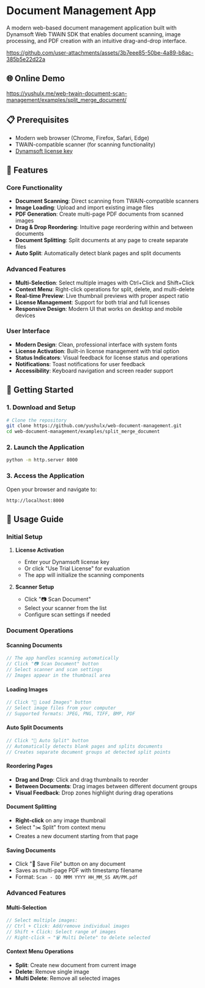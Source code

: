 # Document Management App

A modern web-based document management application built with Dynamsoft Web TWAIN SDK that enables document scanning, image processing, and PDF creation with an intuitive drag-and-drop interface.

https://github.com/user-attachments/assets/3b7eee85-50be-4a89-b8ac-385b5e22d22a

## 🌐 Online Demo
https://yushulx.me/web-twain-document-scan-management/examples/split_merge_document/

## 📋 Prerequisites

- Modern web browser (Chrome, Firefox, Safari, Edge)
- TWAIN-compatible scanner (for scanning functionality)
- [Dynamsoft license key](https://www.dynamsoft.com/customer/license/trialLicense/?product=dcv&package=cross-platform)

## 🚀 Features

### Core Functionality
- **Document Scanning**: Direct scanning from TWAIN-compatible scanners
- **Image Loading**: Upload and import existing image files
- **PDF Generation**: Create multi-page PDF documents from scanned images
- **Drag & Drop Reordering**: Intuitive page reordering within and between documents
- **Document Splitting**: Split documents at any page to create separate files
- **Auto Split**: Automatically detect blank pages and split documents

### Advanced Features
- **Multi-Selection**: Select multiple images with Ctrl+Click and Shift+Click
- **Context Menu**: Right-click operations for split, delete, and multi-delete
- **Real-time Preview**: Live thumbnail previews with proper aspect ratio
- **License Management**: Support for both trial and full licenses
- **Responsive Design**: Modern UI that works on desktop and mobile devices

### User Interface
- **Modern Design**: Clean, professional interface with system fonts
- **License Activation**: Built-in license management with trial option
- **Status Indicators**: Visual feedback for license status and operations
- **Notifications**: Toast notifications for user feedback
- **Accessibility**: Keyboard navigation and screen reader support



## 🚀 Getting Started

### 1. Download and Setup

```bash
# Clone the repository
git clone https://github.com/yushulx/web-document-management.git
cd web-document-management/examples/split_merge_document
```

### 2. Launch the Application

```bash
python -m http.server 8000
```

### 3. Access the Application

Open your browser and navigate to:
```
http://localhost:8000
```

## 🎯 Usage Guide

### Initial Setup

1. **License Activation**
   - Enter your Dynamsoft license key
   - Or click "Use Trial License" for evaluation
   - The app will initialize the scanning components

2. **Scanner Setup**
   - Click "📷 Scan Document" 
   - Select your scanner from the list
   - Configure scan settings if needed

### Document Operations

#### Scanning Documents
```javascript
// The app handles scanning automatically
// Click "📷 Scan Document" button
// Select scanner and scan settings
// Images appear in the thumbnail area
```

#### Loading Images
```javascript
// Click "📁 Load Images" button
// Select image files from your computer
// Supported formats: JPEG, PNG, TIFF, BMP, PDF
```

#### Auto Split Documents
```javascript
// Click "🔄 Auto Split" button
// Automatically detects blank pages and splits documents
// Creates separate document groups at detected split points
```

#### Reordering Pages
- **Drag and Drop**: Click and drag thumbnails to reorder
- **Between Documents**: Drag images between different document groups
- **Visual Feedback**: Drop zones highlight during drag operations

#### Document Splitting
- **Right-click** on any image thumbnail
- Select "✂️ Split" from context menu
- Creates a new document starting from that page

#### Saving Documents
- Click "💾 Save File" button on any document
- Saves as multi-page PDF with timestamp filename
- Format: `Scan - DD MMM YYYY HH_MM_SS AM/PM.pdf`

### Advanced Features

#### Multi-Selection
```javascript
// Select multiple images:
// Ctrl + Click: Add/remove individual images
// Shift + Click: Select range of images
// Right-click → "🗑️ Multi Delete" to delete selected
```

#### Context Menu Operations
- **Split**: Create new document from current image
- **Delete**: Remove single image
- **Multi Delete**: Remove all selected images
